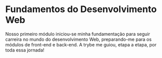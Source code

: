 # Fundamentos do Desenvolvimento Web

Nosso primeiro módulo iniciou-se minha fundamentação para seguir carreira no mundo do desenvolvimento Web, preparando-me para os módulos de front-end e back-end. A trybe me guiou, etapa a etapa, por toda essa jornada!
